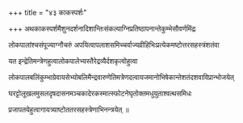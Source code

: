 +++
title = "४३ काकस्पर्शः"

+++
अथकाकस्पर्शमैशुनदर्शनादिशान्तिःसंकल्पाग्निप्रतिष्ठापनान्तेकुम्भेसौवर्णमिंद्रः

लोकपालांश्चसंपूज्याग्नौचरुं अपयित्वापलाशसमिच्चर्वाज्यव्रीहिभिःप्रत्येकमष्टोत्तरसहस्त्रंशतंवा

यत इन्द्रेतिमन्त्रेणहुत्वालोकपालेभ्यस्तैरेद्रव्यैर्दशकृत्वोहुत्वा

लोकपालबलिंकुम्भाग्रेवायसेभ्योबलिमैन्द्रवारुणेतिमत्रेणदत्वायजमानोभिषेकान्तेशतंदशवाविप्रान्भोजयेत्

घरट्टोलूखलमुसलदृषदासनमञ्चकादेरकस्मात्स्फोटनेघृतोक्तमधुयुताश्वत्थसमिधः

प्रजापतयेहुत्वागायत्र्याष्टोततरसहस्त्रेणाभिनन्त्रयेत् ॥
